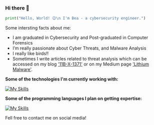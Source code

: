 

### Hi there 👋

```python
print("Hello, World! 😉\n I'm Bea - a cybersecurity engineer.")

```

Some intersting facts about me:
- I am graduated in Cybersecurity and Post-graduated in Computer Forensics
- I’m really passionate about Cyber Threats, and Malware Analysis
- I really like birds!!
- Sometimes I write articles related to threat analysis which can be accessed on my blog ['11B-X-1371'](https://0wlexe.github.io/) or on my Medium page ['Lithium Malware'](https://litio.medium.com/). 

**Some of the technologies I'm currently working with:**

[![My Skills](https://skillicons.dev/icons?i=aws,linux,github,kali,gcp,visualstudio)](https://skillicons.dev)


**Some of the programming languages I plan on getting expertise:**

[![My Skills](https://skillicons.dev/icons?i=python,bash,js,css,go,php,c)](https://skillicons.dev)



Fell free to contact me on social media!

<!--
**j4nedoe/j4nedoe** is a ✨ _special_ ✨ repository because its `README.md` (this file) appears on your GitHub profile.

Here are some ideas to get you started:

# Titulo

- 🔭 I’m currently working on ...
- 🌱 I’m currently learning ...
- 👯 I’m looking to collaborate on ...
- 🤔 I’m looking for help with ...
- 💬 Ask me about ...
- 📫 How to reach me: ...
- 😄 Pronouns: ...
- ⚡ Fun fact: ...
-->
